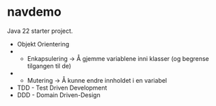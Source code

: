 # navdemo

Java 22 starter project.

- Objekt Orientering
- - Enkapsulering -> Å gjemme variablene inni klasser (og begrense tilgangen til de)
- - Mutering -> Å kunne endre innholdet i en variabel
- TDD - Test Driven Development
- DDD - Domain Driven-Design

